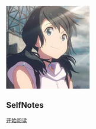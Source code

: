 ![天气之子二次元可爱情侣头像,头像图片-可爱图片](_coverpage.assets/images)

##                                SelfNotes

[开始阅读](./README.md)